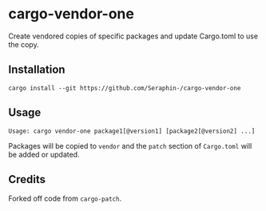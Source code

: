 # cargo-vendor-one
Create vendored copies of specific packages and update Cargo.toml to use the copy.

## Installation
```
cargo install --git https://github.com/Seraphin-/cargo-vendor-one
```

## Usage
```
Usage: cargo vendor-one package1[@version1] [package2[@version2] ...]
```

Packages will be copied to `vendor` and the `patch` section of `Cargo.toml` will be added or updated.

## Credits
Forked off code from `cargo-patch`.